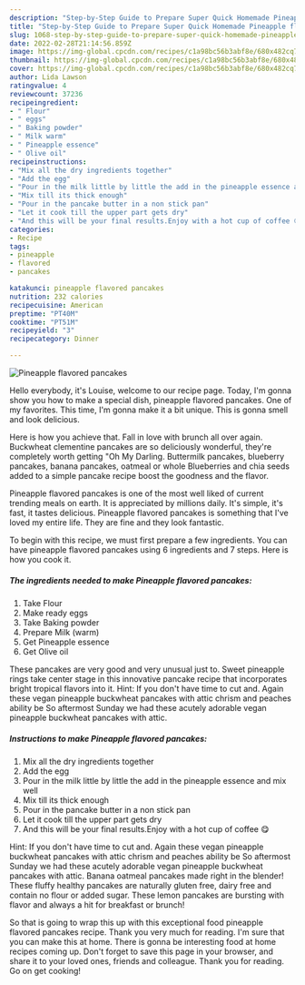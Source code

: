 ```yaml
---
description: "Step-by-Step Guide to Prepare Super Quick Homemade Pineapple flavored pancakes"
title: "Step-by-Step Guide to Prepare Super Quick Homemade Pineapple flavored pancakes"
slug: 1068-step-by-step-guide-to-prepare-super-quick-homemade-pineapple-flavored-pancakes
date: 2022-02-28T21:14:56.859Z
image: https://img-global.cpcdn.com/recipes/c1a98bc56b3abf8e/680x482cq70/pineapple-flavored-pancakes-recipe-main-photo.jpg
thumbnail: https://img-global.cpcdn.com/recipes/c1a98bc56b3abf8e/680x482cq70/pineapple-flavored-pancakes-recipe-main-photo.jpg
cover: https://img-global.cpcdn.com/recipes/c1a98bc56b3abf8e/680x482cq70/pineapple-flavored-pancakes-recipe-main-photo.jpg
author: Lida Lawson
ratingvalue: 4
reviewcount: 37236
recipeingredient:
- " Flour"
- " eggs"
- " Baking powder"
- " Milk warm"
- " Pineapple essence"
- " Olive oil"
recipeinstructions:
- "Mix all the dry ingredients together"
- "Add the egg"
- "Pour in the milk little by little the add in the pineapple essence and mix well"
- "Mix till its thick enough"
- "Pour in the pancake butter in a non stick pan"
- "Let it cook till the upper part gets dry"
- "And this will be your final results.Enjoy with a hot cup of coffee 😋"
categories:
- Recipe
tags:
- pineapple
- flavored
- pancakes

katakunci: pineapple flavored pancakes 
nutrition: 232 calories
recipecuisine: American
preptime: "PT40M"
cooktime: "PT51M"
recipeyield: "3"
recipecategory: Dinner

---
```



![Pineapple flavored pancakes](https://img-global.cpcdn.com/recipes/c1a98bc56b3abf8e/680x482cq70/pineapple-flavored-pancakes-recipe-main-photo.jpg)

Hello everybody, it's Louise, welcome to our recipe page. Today, I'm gonna show you how to make a special dish, pineapple flavored pancakes. One of my favorites. This time, I'm gonna make it a bit unique. This is gonna smell and look delicious.

Here is how you achieve that. Fall in love with brunch all over again. Buckwheat clementine pancakes are so deliciously wonderful, they&#39;re completely worth getting &#34;Oh My Darling. Buttermilk pancakes, blueberry pancakes, banana pancakes, oatmeal or whole Blueberries and chia seeds added to a simple pancake recipe boost the goodness and the flavor.

Pineapple flavored pancakes is one of the most well liked of current trending meals on earth. It is appreciated by millions daily. It's simple, it's fast, it tastes delicious. Pineapple flavored pancakes is something that I've loved my entire life. They are fine and they look fantastic.


To begin with this recipe, we must first prepare a few ingredients. You can have pineapple flavored pancakes using 6 ingredients and 7 steps. Here is how you cook it.

<!--inarticleads1-->

##### The ingredients needed to make Pineapple flavored pancakes:

1. Take  Flour
1. Make ready  eggs
1. Take  Baking powder
1. Prepare  Milk (warm)
1. Get  Pineapple essence
1. Get  Olive oil


These pancakes are very good and very unusual just to. Sweet pineapple rings take center stage in this innovative pancake recipe that incorporates bright tropical flavors into it. Hint: If you don&#39;t have time to cut and. Again these vegan pineapple buckwheat pancakes with attic chrism and peaches ability be So aftermost Sunday we had these acutely adorable vegan pineapple buckwheat pancakes with attic. 

<!--inarticleads2-->

##### Instructions to make Pineapple flavored pancakes:

1. Mix all the dry ingredients together
1. Add the egg
1. Pour in the milk little by little the add in the pineapple essence and mix well
1. Mix till its thick enough
1. Pour in the pancake butter in a non stick pan
1. Let it cook till the upper part gets dry
1. And this will be your final results.Enjoy with a hot cup of coffee 😋


Hint: If you don&#39;t have time to cut and. Again these vegan pineapple buckwheat pancakes with attic chrism and peaches ability be So aftermost Sunday we had these acutely adorable vegan pineapple buckwheat pancakes with attic. Banana oatmeal pancakes made right in the blender! These fluffy healthy pancakes are naturally gluten free, dairy free and contain no flour or added sugar. These lemon pancakes are bursting with flavor and always a hit for breakfast or brunch! 

So that is going to wrap this up with this exceptional food pineapple flavored pancakes recipe. Thank you very much for reading. I'm sure that you can make this at home. There is gonna be interesting food at home recipes coming up. Don't forget to save this page in your browser, and share it to your loved ones, friends and colleague. Thank you for reading. Go on get cooking!

